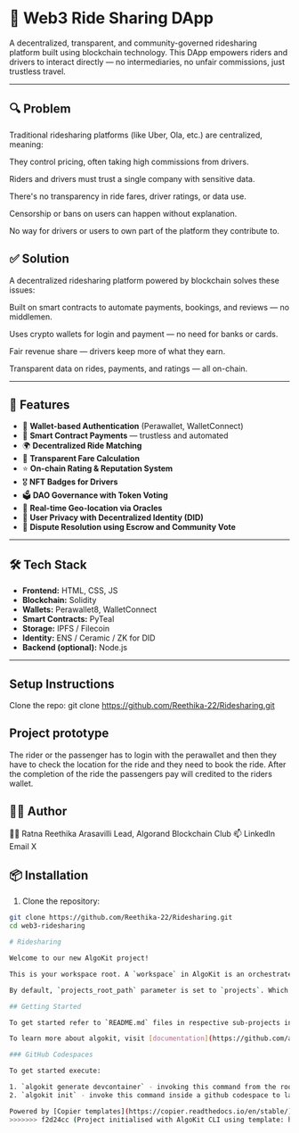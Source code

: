 

# 🚗 Web3 Ride Sharing DApp

A decentralized, transparent, and community-governed ridesharing platform built using blockchain technology. This DApp empowers riders and drivers to interact directly — no intermediaries, no unfair commissions, just trustless travel.

---

## 🔍 Problem

Traditional ridesharing platforms (like Uber, Ola, etc.) are centralized, meaning:

They control pricing, often taking high commissions from drivers.

Riders and drivers must trust a single company with sensitive data.

There's no transparency in ride fares, driver ratings, or data use.

Censorship or bans on users can happen without explanation.

No way for drivers or users to own part of the platform they contribute to.



## ✅ Solution

A decentralized ridesharing platform powered by blockchain solves these issues:

Built on smart contracts to automate payments, bookings, and reviews — no middlemen.

Uses crypto wallets for login and payment — no need for banks or cards.

Fair revenue share — drivers keep more of what they earn.

Transparent data on rides, payments, and ratings — all on-chain.


---

## 🚀 Features

- 🔐 **Wallet-based Authentication** (Perawallet, WalletConnect)
- 💸 **Smart Contract Payments** — trustless and automated
- 🌍 **Decentralized Ride Matching**
- 🧾 **Transparent Fare Calculation**
- ⭐ **On-chain Rating & Reputation System**
- 🎖️ **NFT Badges for Drivers**
- 🗳️ **DAO Governance with Token Voting**
- 📍 **Real-time Geo-location via Oracles**
- 🔐 **User Privacy with Decentralized Identity (DID)**
- 🤝 **Dispute Resolution using Escrow and Community Vote**

---

## 🛠️ Tech Stack

- **Frontend:** HTML, CSS, JS
- **Blockchain:** Solidity
- **Wallets:** Perawallet8, WalletConnect
- **Smart Contracts:** PyTeal
- **Storage:** IPFS / Filecoin
- **Identity:** ENS / Ceramic / ZK for DID
- **Backend (optional):** Node.js
---
## Setup Instructions
Clone the repo:
git clone https://github.com/Reethika-22/Ridesharing.git

## Project prototype
The rider or the passenger has to login with the perawallet and then they have to check the location for the ride and they need to book the ride.
After the completion of the ride the passengers pay will credited to the riders wallet.


## 🙋‍♀️ Author
👩‍💻 Ratna Reethika Arasavilli
Lead, Algorand Blockchain Club
📫 LinkedIn Email X

## 📦 Installation

1. Clone the repository:

```bash
git clone https://github.com/Reethika-22/Ridesharing.git
cd web3-ridesharing

# Ridesharing

Welcome to our new AlgoKit project!

This is your workspace root. A `workspace` in AlgoKit is an orchestrated collection of standalone projects (backends, smart contracts, frontend apps and etc).

By default, `projects_root_path` parameter is set to `projects`. Which instructs AlgoKit CLI to create a new directory under `projects` directory when new project is instantiated via `algokit init` at the root of the workspace.

## Getting Started

To get started refer to `README.md` files in respective sub-projects in the `projects` directory.

To learn more about algokit, visit [documentation](https://github.com/algorandfoundation/algokit-cli/blob/main/docs/algokit.md).

### GitHub Codespaces

To get started execute:

1. `algokit generate devcontainer` - invoking this command from the root of this repository will create a `devcontainer.json` file with all the configuration needed to run this project in a GitHub codespace. [Run the repository inside a codespace](https://docs.github.com/en/codespaces/getting-started/quickstart) to get started.
2. `algokit init` - invoke this command inside a github codespace to launch an interactive wizard to guide you through the process of creating a new AlgoKit project

Powered by [Copier templates](https://copier.readthedocs.io/en/stable/).
>>>>>>> f2d24cc (Project initialised with AlgoKit CLI using template: https://github.com/algorandfoundation/algokit-python-template.git)
